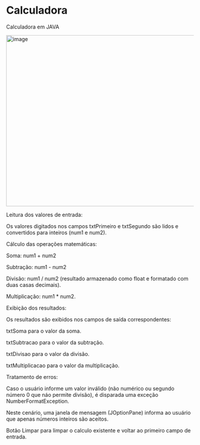 # Calculadora
Calculadora em JAVA

<img width="544" height="461" alt="image" src="https://github.com/user-attachments/assets/f0de0831-d48a-4609-b032-cd7a0fe7b8f1" />

Leitura dos valores de entrada:

Os valores digitados nos campos txtPrimeiro e txtSegundo são lidos e convertidos para inteiros (num1 e num2).

Cálculo das operações matemáticas:

Soma: num1 + num2

Subtração: num1 - num2

Divisão: num1 / num2 (resultado armazenado como float e formatado com duas casas decimais).

Multiplicação: num1 * num2.

Exibição dos resultados:

Os resultados são exibidos nos campos de saída correspondentes:

txtSoma para o valor da soma.

txtSubtracao para o valor da subtração.

txtDivisao para o valor da divisão.

txtMultiplicacao para o valor da multiplicação.

Tratamento de erros:

Caso o usuário informe um valor inválido (não numérico ou segundo número 0 que náo permite divisão), é disparada uma exceção NumberFormatException.

Neste cenário, uma janela de mensagem (JOptionPane) informa ao usuário que apenas números inteiros são aceitos.

Botão Limpar para limpar o calculo existente e voltar ao primeiro campo de entrada.
